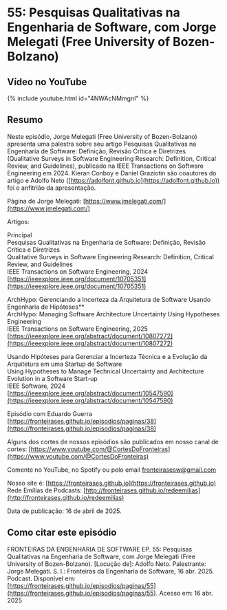 # 55: Pesquisas Qualitativas na Engenharia de Software, com Jorge Melegati (Free University of Bozen-Bolzano)


<!-- 
## Áudio/vídeo no Spotify


{% include spotify.html id="7CSQLDnl5LRPT0UE2cvZIF" %}

-->

## Vídeo no YouTube

{% include youtube.html id="4NWAcNMmgnI" %}  

<!-- 
### Áudio no Spotify para Criadores


{% include anchor.html id="Diversidade-e-Incluso-em-Engenharia-de-Software--com-Kiev-Gama-CIn-UFPE-e2v0p6r" %}


### Todas as plataformas


[53: Diversidade e Inclusão em Engenharia de Software, com Kiev Gama (CIn UFPE)
](https://creators.spotify.com/pod/show/fronteirases/episodes/Diversidade-e-Incluso-em-Engenharia-de-Software--com-Kiev-Gama-CIn-UFPE-e2v0p6r)

-->

## Resumo

Neste episódio, Jorge Melegati (Free University of Bozen-Bolzano) apresenta uma palestra sobre seu artigo Pesquisas Qualitativas na Engenharia de Software: Definição, Revisão Crítica e Diretrizes  
(Qualitative Surveys in Software Engineering Research: Definition, Critical Review, and Guidelines), publicado na IEEE Transactions on Software Engineering em 2024\. Kieran Conboy e Daniel Graziotin são coautores do artigo e Adolfo Neto (⁠⁠⁠⁠⁠⁠⁠[https://adolfont.github.io](https://adolfont.github.io)) foi o anfitrião da apresentação.

Página de Jorge Melegati: [https://www.jmelegati.com/](https://www.jmelegati.com/) 

Artigos:

Principal  
Pesquisas Qualitativas na Engenharia de Software: Definição, Revisão Crítica e Diretrizes  
Qualitative Surveys in Software Engineering Research: Definition, Critical Review, and Guidelines  
IEEE Transactions on Software Engineering, 2024  
[https://ieeexplore.ieee.org/document/10705351](https://ieeexplore.ieee.org/document/10705351) 

ArchHypo: Gerenciando a Incerteza da Arquitetura de Software Usando Engenharia de Hipóteses\*\*  
ArchHypo: Managing Software Architecture Uncertainty Using Hypotheses Engineering  
IEEE Transactions on Software Engineering, 2025  
[https://ieeexplore.ieee.org/abstract/document/10807272](https://ieeexplore.ieee.org/abstract/document/10807272) 

Usando Hipóteses para Gerenciar a Incerteza Técnica e a Evolução da Arquitetura em uma Startup de Software  
Using Hypotheses to Manage Technical Uncertainty and Architecture Evolution in a Software Start-up  
IEEE Software, 2024  
[https://ieeexplore.ieee.org/abstract/document/10547590](https://ieeexplore.ieee.org/abstract/document/10547590) 

Episódio com Eduardo Guerra [https://fronteirases.github.io/episodios/paginas/38](https://fronteirases.github.io/episodios/paginas/38) 

Alguns dos cortes de nossos episódios são publicados em nosso canal de cortes: [https://www.youtube.com/@CortesDoFronteiras](https://www.youtube.com/@CortesDoFronteiras)  

Comente no YouTube, no Spotify ou pelo email ⁠[fronteirasesw@gmail.com](mailto:fronteirasesw@gmail.com)⁠ 

Nosso site é: ⁠⁠⁠⁠⁠[https://fronteirases.github.io](https://fronteirases.github.io)   ⁠  
Rede Emílias de Podcasts: [http://fronteirases.github.io/redeemilias](http://fronteirases.github.io/redeemilias) 

Data de publicação: 16 de abril de 2025\.


## Como citar este episódio

FRONTEIRAS DA ENGENHARIA DE SOFTWARE EP. 55: Pesquisas Qualitativas na Engenharia de Software, com Jorge Melegati (Free University of Bozen-Bolzano). \[Locução de\]: Adolfo Neto. Palestrante: Jorge Melegati. S. l.: Fronteiras da Engenharia de Software, 16 abr. 2025\. Podcast. Disponível em: ⁠⁠⁠⁠[https://fronteirases.github.io/episodios/paginas/55](https://fronteirases.github.io/episodios/paginas/55). ⁠Acesso em: 16 abr. 2025

